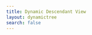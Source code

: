 ```yaml
---
title: Dynamic Descendant View
layout: dynamictree
search: false
---
```

<script id="fetch_data" src="{{ site.baseurl }}/assets/js/fetch_data.js"></script>
<script id="fetch_data" src="{{ site.baseurl }}/assets/js/fetch_error_handling.js"></script>
<script id="fetch_data" src="{{ site.baseurl }}/assets/js/memberspace_info.js"></script>
<script id="dynamic-tree-script" src="{{ site.baseurl }}/assets/js/set_tree.js"></script>
<script id="people" src="{{ site.baseurl }}/assets/js/list_of_people.js"></script>
<script id="people" src="{{ site.baseurl }}/assets/js/select_tree.js"></script>

